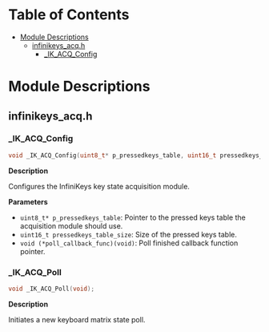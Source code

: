 # Table of Contents

- [Module Descriptions](#module-descriptions)
  * [infinikeys_acq.h](#infinikeys-acqh)
    + [_IK_ACQ_Config](#-ik-acq-config)



# Module Descriptions

## infinikeys_acq.h

### _IK_ACQ_Config

```c
void _IK_ACQ_Config(uint8_t* p_pressedkeys_table, uint16_t pressedkeys_table_size, void (*poll_callback_func)(void));
```

**Description**

Configures the InfiniKeys key state acquisition module.

**Parameters**

- `uint8_t* p_pressedkeys_table`: Pointer to the pressed keys table the acquisition module should use.
- `uint16_t pressedkeys_table_size`: Size of the pressed keys table.
- `void (*poll_callback_func)(void)`: Poll finished callback function pointer.

### _IK_ACQ_Poll

```c
void _IK_ACQ_Poll(void);
```

**Description**

Initiates a new keyboard matrix state poll.